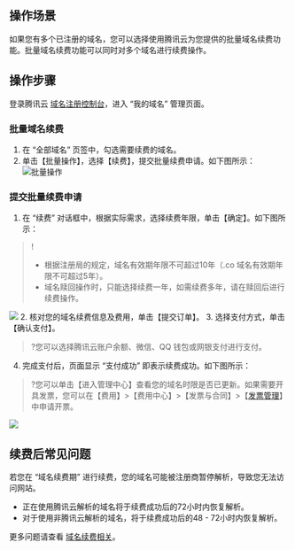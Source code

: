 ## 操作场景

如果您有多个已注册的域名，您可以选择使用腾讯云为您提供的批量域名续费功能。批量域名续费功能可以同时对多个域名进行续费操作。

## 操作步骤

登录腾讯云 [域名注册控制台](https://console.cloud.tencent.com/domain/)，进入 “我的域名” 管理页面。

### 批量域名续费

1. 在 “全部域名” 页签中，勾选需要续费的域名。
2. 单击【批量操作】，选择【续费】，提交批量续费申请。如下图所示：
![批量操作](https://main.qcloudimg.com/raw/c0ab37b32a29029b7aa9b9bb38c91ad7.png)

### 提交批量续费申请

1. 在 “续费” 对话框中，根据实际需求，选择续费年限，单击【确定】。如下图所示：
>!
>- 根据注册局的规定，域名有效期年限不可超过10年（.co 域名有效期年限不可超过5年）。
>- 域名赎回操作时，只能选择续费一年，如需续费多年，请在赎回后进行续费操作。
>
![](https://main.qcloudimg.com/raw/6dc60b57ea012df1731c0162038b6888.png)
2. 核对您的域名续费信息及费用，单击【提交订单】。
3. 选择支付方式，单击【确认支付】。
>?您可以选择腾讯云账户余额、微信、QQ 钱包或网银支付进行支付。
4. 完成支付后，页面显示 “支付成功” 即表示续费成功。如下图所示：
>?您可以单击【进入管理中心】查看您的域名时限是否已更新。如果需要开具发票，您可以在【费用】>【费用中心】>【发票与合同】>【[发票管理](https://console.cloud.tencent.com/expense/invoice)】中申请开票。
>
![](https://main.qcloudimg.com/raw/7a0f5dd3531bd1749a3a0cd0e890c2a5.png)

## 续费后常见问题
若您在 “域名续费期” 进行续费，您的域名可能被注册商暂停解析，导致您无法访问网站。
- 正在使用腾讯云解析的域名将于续费成功后的72小时内恢复解析。
- 对于使用非腾讯云解析的域名，将于续费成功后的48 - 72小时内恢复解析。

更多问题请查看 [域名续费相关](https://cloud.tencent.com/document/product/242/3705)。
